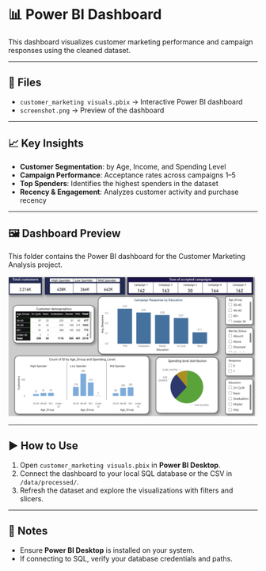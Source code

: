 # 📊 Power BI Dashboard

This dashboard visualizes customer marketing performance and campaign responses using the cleaned dataset.

---

## 📂 Files
- `customer_marketing visuals.pbix` → Interactive Power BI dashboard  
- `screenshot.png` → Preview of the dashboard

---

## 📈 Key Insights
- **Customer Segmentation**: by Age, Income, and Spending Level  
- **Campaign Performance**: Acceptance rates across campaigns 1–5  
- **Top Spenders**: Identifies the highest spenders in the dataset  
- **Recency & Engagement**: Analyzes customer activity and purchase recency  

---

## 🖼️ Dashboard Preview

This folder contains the Power BI dashboard for the Customer Marketing Analysis project.

![Power BI Dashboard](screenshot.png)


---

## ▶️ How to Use
1. Open `customer_marketing visuals.pbix` in **Power BI Desktop**.  
2. Connect the dashboard to your local SQL database or the CSV in `/data/processed/`.  
3. Refresh the dataset and explore the visualizations with filters and slicers.  

---

## 📌 Notes
- Ensure **Power BI Desktop** is installed on your system.  
- If connecting to SQL, verify your database credentials and paths.  
